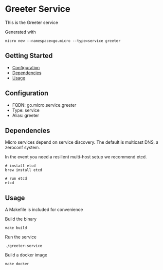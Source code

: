 # Greeter Service

This is the Greeter service

Generated with

```
micro new --namespace=go.micro --type=service greeter
```

## Getting Started

- [Configuration](#configuration)
- [Dependencies](#dependencies)
- [Usage](#usage)

## Configuration

- FQDN: go.micro.service.greeter
- Type: service
- Alias: greeter

## Dependencies

Micro services depend on service discovery. The default is multicast DNS, a zeroconf system.

In the event you need a resilient multi-host setup we recommend etcd.

```
# install etcd
brew install etcd

# run etcd
etcd
```

## Usage

A Makefile is included for convenience

Build the binary

```
make build
```

Run the service
```
./greeter-service
```

Build a docker image
```
make docker
```